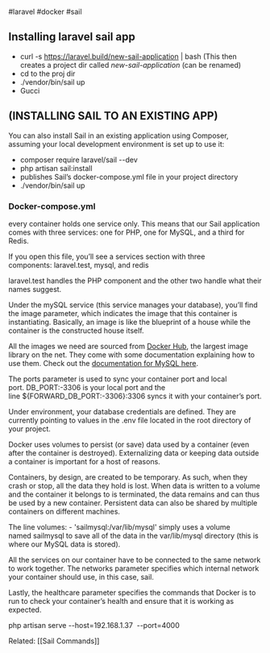 #laravel #docker #sail

## Installing laravel sail app

- curl -s https://laravel.build/new-sail-application | bash
(This then creates a project dir called _new-sail-application_ (can be renamed)
- cd to the proj dir
- ./vendor/bin/sail up
- Gucci  
    

## (INSTALLING SAIL TO AN EXISTING APP)
You can also install Sail in an existing application using Composer, assuming your local development environment is set up to use it:
- composer require laravel/sail --dev
- php artisan sail:install
- publishes Sail’s docker-compose.yml file in your project directory
- ./vendor/bin/sail up

  

### Docker-compose.yml
every container holds one service only. This means that our Sail application comes with three services: one for PHP, one for MySQL, and a third for Redis.

If you open this file, you’ll see a services section with three components: laravel.test, mysql, and redis

laravel.test handles the PHP component and the other two handle what their names suggest.

Under the mySQL service (this service manages your database), you’ll find the image parameter, which indicates the image that this container is instantiating. Basically, an image is like the blueprint of a house while the container is the constructed house itself. 

All the images we need are sourced from [Docker Hub](https://hub.docker.com/), the largest image library on the net. They come with some documentation explaining how to use them. Check out the [documentation for MySQL here](https://hub.docker.com/_/mysql).

The ports parameter is used to sync your container port and local port. DB_PORT:-3306 is your local port and the line ${FORWARD_DB_PORT:-3306}:3306 syncs it with your container’s port.

Under environment, your database credentials are defined. They are currently pointing to values in the .env file located in the root directory of your project.

Docker uses volumes to persist (or save) data used by a container (even after the container is destroyed). Externalizing data or keeping data outside a container is important for a host of reasons.

Containers, by design, are created to be temporary. As such, when they crash or stop, all the data they hold is lost. When data is written to a volume and the container it belongs to is terminated, the data remains and can thus be used by a new container. Persistent data can also be shared by multiple containers on different machines.

The line volumes: - 'sailmysql:/var/lib/mysql' simply uses a volume named sailmysql to save all of the data in the var/lib/mysql directory (this is where our MySQL data is stored).

All the services on our container have to be connected to the same network to work together. The networks parameter specifies which internal network your container should use, in this case, sail.

Lastly, the healthcare parameter specifies the commands that Docker is to run to check your container’s health and ensure that it is working as expected.


php artisan serve --host=192.168.1.37  --port=4000

Related:
[[Sail Commands]]


